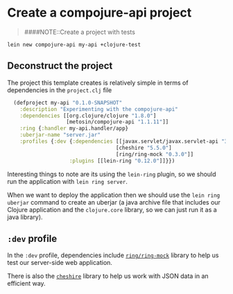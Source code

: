 # Create a compojure-api project

> ####NOTE::Create a project with tests
```shell
lein new compojure-api my-api +clojure-test
```

## Deconstruct the project

The project this template creates is relatively simple in terms of dependencies in the `project.clj` file

```clojure
  (defproject my-api "0.1.0-SNAPSHOT"
    :description "Experimenting with the compojure-api"
    :dependencies [[org.clojure/clojure "1.8.0"]
                   [metosin/compojure-api "1.1.11"]]
    :ring {:handler my-api.handler/app}
    :uberjar-name "server.jar"
    :profiles {:dev {:dependencies [[javax.servlet/javax.servlet-api "3.1.0"]
                                   [cheshire "5.5.0"]
                                   [ring/ring-mock "0.3.0"]]
                    :plugins [[lein-ring "0.12.0"]]}})
```

Interesting things to note are its using the `lein-ring` plugin, so we should run the application with `lein ring server`.

When we want to deploy the application then we should use the `lein ring uberjar` command to create an uberjar (a java archive file that includes our Clojure application and the `clojure.core` library, so we can just run it as a java library).

## `:dev` profile
In the `:dev` profile, dependencies include [`ring/ring-mock`](https://github.com/ring-clojure/ring-mock) library to help us test our server-side web application.

There is also the [`cheshire`](https://github.com/dakrone/cheshire) library to help us work with JSON data in an efficient way.
